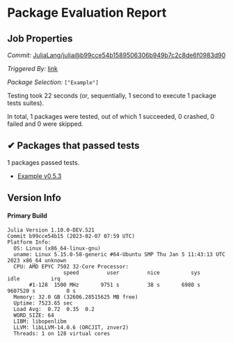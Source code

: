 # Package Evaluation Report

## Job Properties

*Commit:* [JuliaLang/julia@b99cce54b1589506306b949b7c2c8de6f0983d90](https://github.com/JuliaLang/julia/commit/b99cce54b1589506306b949b7c2c8de6f0983d90)

*Triggered By:* [link](https://github.com/JuliaLang/julia/commit/b99cce54b1589506306b949b7c2c8de6f0983d90#commitcomment-99617178)

*Package Selection:* `["Example"]`

Testing took 22 seconds (or, sequentially, 1 second to execute 1 package tests suites).

In total, 1 packages were tested, out of which 1 succeeded, 0 crashed, 0 failed and 0 were skipped.


## ✔ Packages that passed tests

1 packages passed tests.

- [Example v0.5.3](https://s3.amazonaws.com/julialang-reports/nanosoldier/pkgeval/by_hash/b99cce5/Example.primary.log)


## Version Info

#### Primary Build

```
Julia Version 1.10.0-DEV.521
Commit b99cce54b15 (2023-02-07 07:59 UTC)
Platform Info:
  OS: Linux (x86_64-linux-gnu)
  uname: Linux 5.15.0-58-generic #64-Ubuntu SMP Thu Jan 5 11:43:13 UTC 2023 x86_64 unknown
  CPU: AMD EPYC 7502 32-Core Processor: 
                  speed         user         nice          sys         idle          irq
       #1-128  1500 MHz       9751 s         38 s       6980 s    9607520 s          0 s
  Memory: 32.0 GB (32606.28515625 MB free)
  Uptime: 7523.65 sec
  Load Avg:  0.72  0.35  0.2
  WORD_SIZE: 64
  LIBM: libopenlibm
  LLVM: libLLVM-14.0.6 (ORCJIT, znver2)
  Threads: 1 on 128 virtual cores

```
<!-- Generated on 2023-02-07T06:35:29.571 -->
